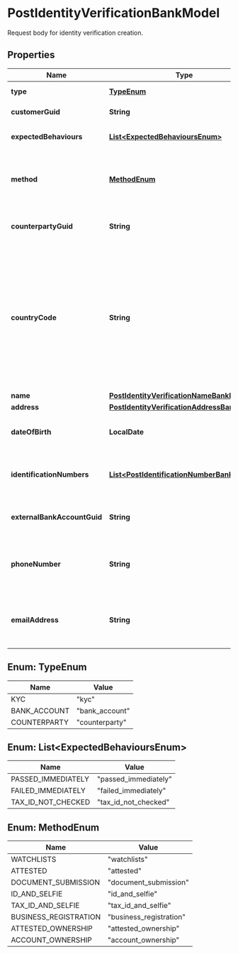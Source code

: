 

# PostIdentityVerificationBankModel

Request body for identity verification creation.

## Properties

| Name | Type | Description | Notes |
|------------ | ------------- | ------------- | -------------|
|**type** | [**TypeEnum**](#TypeEnum) | The type of identity verification. |  |
|**customerGuid** | **String** | The customer&#39;s identifier. |  [optional] |
|**expectedBehaviours** | [**List&lt;ExpectedBehavioursEnum&gt;**](#List&lt;ExpectedBehavioursEnum&gt;) | The optional expected behaviour to simulate. |  [optional] |
|**method** | [**MethodEnum**](#MethodEnum) | The identity verification method. Required when type is counterparty, type is kyc, or type is bank_account. |  [optional] |
|**counterpartyGuid** | **String** | The counterparty&#39;s identifier. Required when type is counterparty. |  [optional] |
|**countryCode** | **String** | The ISO 3166 country 2-Alpha country the customer is being verified in. If not present, will default to the Bank&#39;s configured country code. Optional when type is kyc and method is id_and_selfie, type is kyc and method is tax_id_and_selfie, or type is kyc and method is business_registration. |  [optional] |
|**name** | [**PostIdentityVerificationNameBankModel**](PostIdentityVerificationNameBankModel.md) |  |  [optional] |
|**address** | [**PostIdentityVerificationAddressBankModel**](PostIdentityVerificationAddressBankModel.md) |  |  [optional] |
|**dateOfBirth** | **LocalDate** | The customer&#39;s date of birth. Required when type is kyc and method is attested. |  [optional] |
|**identificationNumbers** | [**List&lt;PostIdentificationNumberBankModel&gt;**](PostIdentificationNumberBankModel.md) | The customer&#39;s identification numbers. Required when type is kyc and method is attested. |  [optional] |
|**externalBankAccountGuid** | **String** | The external bank account&#39;s identifier. Required when type is bank_account. |  [optional] |
|**phoneNumber** | **String** | The customer&#39;s phone number. Optional when type is bank_account and method is attested_ownership. |  [optional] |
|**emailAddress** | **String** | The customer&#39;s email address. Optional when type is bank_account and method is attested_ownership. |  [optional] |



## Enum: TypeEnum

| Name | Value |
|---- | -----|
| KYC | &quot;kyc&quot; |
| BANK_ACCOUNT | &quot;bank_account&quot; |
| COUNTERPARTY | &quot;counterparty&quot; |



## Enum: List&lt;ExpectedBehavioursEnum&gt;

| Name | Value |
|---- | -----|
| PASSED_IMMEDIATELY | &quot;passed_immediately&quot; |
| FAILED_IMMEDIATELY | &quot;failed_immediately&quot; |
| TAX_ID_NOT_CHECKED | &quot;tax_id_not_checked&quot; |



## Enum: MethodEnum

| Name | Value |
|---- | -----|
| WATCHLISTS | &quot;watchlists&quot; |
| ATTESTED | &quot;attested&quot; |
| DOCUMENT_SUBMISSION | &quot;document_submission&quot; |
| ID_AND_SELFIE | &quot;id_and_selfie&quot; |
| TAX_ID_AND_SELFIE | &quot;tax_id_and_selfie&quot; |
| BUSINESS_REGISTRATION | &quot;business_registration&quot; |
| ATTESTED_OWNERSHIP | &quot;attested_ownership&quot; |
| ACCOUNT_OWNERSHIP | &quot;account_ownership&quot; |




